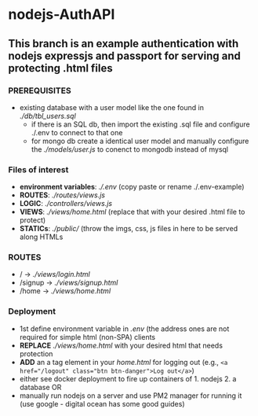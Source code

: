 # nodejs-AuthAPI

## This branch is an example authentication with nodejs expressjs and passport for serving and protecting .html files

### PREREQUISITES

* existing database with a user model like the one found in _./db/tbl_users.sql_
  - if there is an SQL db, then import the existing .sql file and configure ./.env to connect to that one
  - for mongo db create a identical user model and manually configure the _./models/user.js_ to conenct to mongodb instead of mysql

### Files of interest

* **environment variables**: _./.env_ (copy paste or rename ./.env-example)
* **ROUTES**: _./routes/views.js_
* **LOGIC**: _./controllers/views.js_
* **VIEWS**: _./views/home.html_ (replace that with your desired .html file to protect)
* **STATICs**: _./public/_ (throw the imgs, css, js files in here to be served along HTMLs

### ROUTES

* / ->  _./views/login.html_ 
* /signup ->  _./views/signup.html_ 
* /home ->  _./views/home.html_ 

### Deployment

* 1st define environment variable in _.env_ (the address ones are not required for simple html (non-SPA) clients
* **REPLACE** _./views/home.html_ with your desired html that needs protection
* **ADD** an a tag element in your _home.html_ for logging out (e.g., `<a href="/logout" class="btn btn-danger">Log out</a>`)
* either see docker deployment to fire up containers of 1. nodejs 2. a database
OR
* manually run nodejs on a server and use PM2 manager for running it (use google - digital ocean has some good guides)

